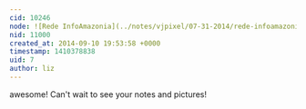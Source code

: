 ```yaml
---
cid: 10246
node: ![Rede InfoAmazonia](../notes/vjpixel/07-31-2014/rede-infoamazonia)
nid: 11000
created_at: 2014-09-10 19:53:58 +0000
timestamp: 1410378838
uid: 7
author: liz
---
```


awesome! Can't wait to see your notes and pictures! 